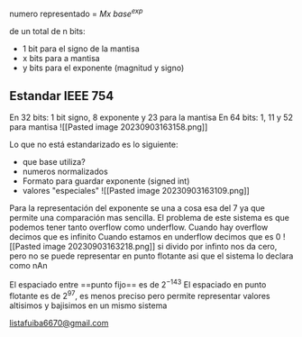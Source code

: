 numero representado = $Mx \ base^{exp}$

de un total de n bits:
- 1 bit para el signo de la mantisa
- x bits para a mantisa
- y bits para el exponente (magnitud  y signo)
## Estandar IEEE 754
En 32 bits: 1 bit signo, 8 exponente y 23 para la mantisa
En 64 bits: 1, 11 y 52 para mantisa
![[Pasted image 20230903163158.png]]

Lo que no está estandarizado es lo siguiente: 
-  que base utiliza?
- numeros normalizados
- Formato para guardar exponente (signed int)
- valores "especiales"
![[Pasted image 20230903163109.png]]

Para la representación del exponente se una a cosa esa del 7 ya que permite una comparación mas sencilla. El problema de este sistema es que podemos tener tanto overflow como underflow. 
Cuando hay overflow decimos que es infinito
Cuando estamos en underflow decimos que es 0
![[Pasted image 20230903163218.png]]
si divido por infinto nos da cero, pero no se puede representar en punto flotante asi que el sistema lo declara como nAn

El espaciado entre ==punto fijo== es de $2^{-143}$
El espaciado en punto flotante es de $2^{97}$, es menos preciso pero permite representar valores altisimos y bajisimos en un mismo sistema

listafuiba6670@gmail.com
